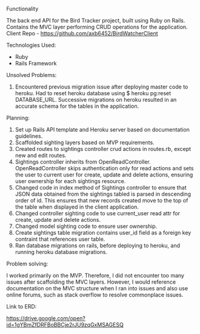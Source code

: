 Functionality

The back end API for the Bird Tracker project, built using Ruby on Rails. Contains the MVC layer performing CRUD operations for the application. Client Repo - https://github.com/axb6452/BirdWatcherClient

Technologies Used:

- Ruby
- Rails Framework

Unsolved Problems:

1) Encountered previous migration issue after deploying master code to heroku. Had to reset heroku database using $ heroku pg:reset DATABASE_URL. Successive migrations on heroku resulted in an accurate schema for the tables in the application.

Planning:

1) Set up Rails API template and Heroku server based on documentation guidelines.
2) Scaffolded sighting layers based on MVP requirements.
3) Created routes to sightings controller crud actions in routes.rb, except new and edit routes.
4) Sightings controller inherits from OpenReadController. OpenReadController skips authentication only for read actions and sets the user to current user for create, update and delete actions, ensuring user ownership for each sightings resource.
5) Changed code in index method of Sightings controller to ensure that JSON data obtained from the sightings tabled is parsed in descending order of id. This ensures that new records created move to the top of the table when displayed in the client application.
6) Changed controller sighting code to use current_user read attr for create, update and delete actions.
7) Changed model sighting code to ensure user ownership.
8) Create sightings table migration contains user_id field as a foreign key contraint that references user table.
9) Ran database migrations on rails, before deploying to heroku, and running heroku database migrations.

Problem solving:

I worked primarily on the MVP. Therefore, I did not encounter too many issues after scaffolding the MVC layers. However, I would reference documentation on the MVC structure when I ran into issues and also use online forums, such as stack overflow to resolve commonplace issues.

Link to ERD:

https://drive.google.com/open?id=1gYBmZfDRFBoBBCje2rJU9zqGxMSAGESQ
